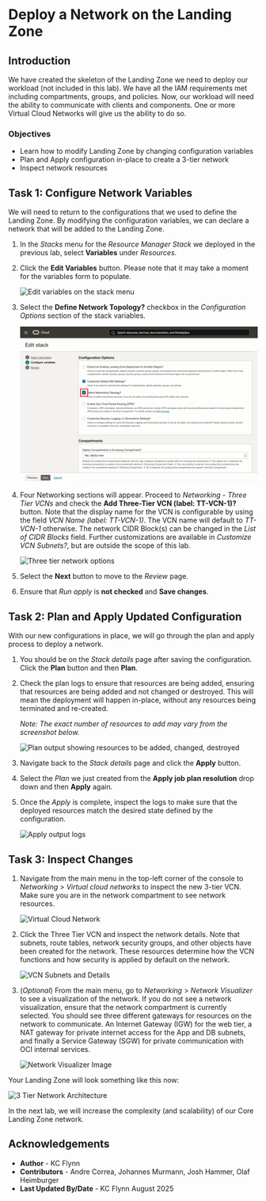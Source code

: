 # Deploy a Network on the Landing Zone

## Introduction

We have created the skeleton of the Landing Zone we need to deploy our workload (not included in this lab). We have all the IAM requirements met including compartments, groups, and policies. Now, our workload will need the ability to communicate with clients and components. One or more Virtual Cloud Networks will give us the ability to do so.

### Objectives

- Learn how to modify Landing Zone by changing configuration variables
- Plan and Apply configuration in-place to create a 3-tier network
- Inspect network resources

## Task 1: Configure Network Variables

We will need to return to the configurations that we used to define the Landing Zone. By modifying the configuration variables, we can declare a network that will be added to the Landing Zone.

1. In the *Stacks* menu for the *Resource Manager Stack* we deployed in the previous lab, select __Variables__ under *Resources*.
1. Click the __Edit Variables__ button. Please note that it may take a moment for the variables form to populate.

    ![Edit variables on the stack menu](./images/edit-variables-btn.png "Select the Edit Variables button")

1. Select the __Define Network Topology?__ checkbox in the *Configuration Options* section of the stack variables.

    ![Define Network Topology? is checked](./images/define-network.png "Make sure to check the Define Networking? button")

1. Four Networking sections will appear. Proceed to *Networking - Three Tier VCNs* and check the __Add Three-Tier VCN (label: TT-VCN-1)?__ button. Note that the display name for the VCN is configurable by using the field *VCN Name (label: TT-VCN-1)*. The VCN name will default to *TT-VCN-1* otherwise. The network CIDR Block(s) can be changed in the *List of CIDR Blocks* field. Further customizations are available in *Customize VCN Subnets?*, but are outside the scope of this lab.

    ![Three tier network options](./images/network-config.png "Configure the network here")

1. Select the __Next__ button to move to the *Review* page.
1. Ensure that *Run apply* is __not checked__ and __Save changes__.

## Task 2: Plan and Apply Updated Configuration

With our new configurations in place, we will go through the plan and apply process to deploy a network.

1. You should be on the *Stack details* page after saving the configuration. Click the __Plan__ button and then __Plan__.
1. Check the plan logs to ensure that resources are being added, ensuring that resources are being added and not changed or destroyed. This will mean the deployment will happen in-place, without any resources being terminated and re-created.

    *Note: The exact number of resources to add may vary from the screenshot below.*

    ![Plan output showing resources to be added, changed, destroyed](./images/network-plan-output.png "X to add, 0 to change, 0 to destroy")

1. Navigate back to the *Stack details* page and click the __Apply__ button.
1. Select the *Plan* we just created from the __Apply job plan resolution__ drop down and then __Apply__ again.
1. Once the *Apply* is complete, inspect the logs to make sure that the deployed resources match the desired state defined by the configuration.

    ![Apply output logs](./images/network-apply-output.png "Make sure the apply executed properly")

## Task 3: Inspect Changes

1. Navigate from the main menu in the top-left corner of the console to *Networking* > *Virtual cloud networks* to inspect the new 3-tier VCN. Make sure you are in the network compartment to see network resources.

    ![Virtual Cloud Network](./images/3-tier-vcn.png "3 tier VCN")

1. Click the Three Tier VCN and inspect the network details. Note that subnets, route tables, network security groups, and other objects have been created for the network. These resources determine how the VCN functions and how security is applied by default on the network.

    ![VCN Subnets and Details](./images/subnets.png "Subnets and other details about the VCN")

1. (*Optional*) From the main menu, go to *Networking* > *Network Visualizer* to see a visualization of the network. If you do not see a network visualization, ensure that the network compartment is currently selected. You should see three different gateways for resources on the network to communicate. An Internet Gateway (IGW) for the web tier, a NAT gateway for private internet access for the App and DB subnets, and finally a Service Gateway (SGW) for private communication with OCI internal services.

    ![Network Visualizer Image](./images/visualizer-output.png "Output from the Network Visualizer")

Your Landing Zone will look something like this now:

![3 Tier Network Architecture](./images/arch-three-tier.png "3 Tier Network Architecture")

In the next lab, we will increase the complexity (and scalability) of our Core Landing Zone network.

## Acknowledgements

- __Author__ - KC Flynn
- __Contributors__ - Andre Correa, Johannes Murmann, Josh Hammer, Olaf Heimburger
- __Last Updated By/Date__ - KC Flynn August 2025
